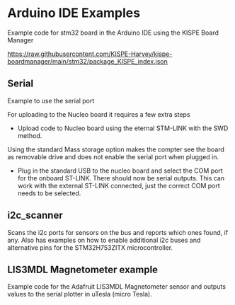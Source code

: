 # Arduino IDE Examples
Example code for stm32 board in the Arduino IDE using the KISPE Board Manager

https://raw.githubusercontent.com/KISPE-Harvey/kispe-boardmanager/main/stm32/package_KISPE_index.json

## Serial
Example to use the serial port

For uploading to the Nucleo board it requires a few extra steps
- Upload code to Nucleo board using the eternal STM-LINK with the SWD method.

Using the standard Mass storage option makes the compter see the board as removable drive and does not enable the serial port when plugged in.

- Plug in the standard USB to the nucleo board and select the COM port for the onboard ST-LINK. There should now be serial outputs. This can work with the external ST-LINK connected, just the correct COM port needs to be selected.
  
## i2c_scanner
Scans the i2c ports for sensors on the bus and reports which ones found, if any. Also has examples on how to enable additional i2c buses and alternative pins for the STM32H753ZITX microcontroller.

## LIS3MDL Magnetometer example
Example code for the Adafruit LIS3MDL Magnetometer sensor and outputs values to the serial plotter in uTesla (micro Tesla).
